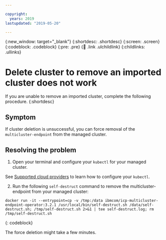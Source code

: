 ```yaml
---

copyright:
  years: 2019
lastupdated: "2019-05-20"

---
```


{:new_window: target="_blank"}
{:shortdesc: .shortdesc}
{:screen: .screen}
{:codeblock: .codeblock}
{:pre: .pre}
{:child: .link .ulchildlink}
{:childlinks: .ullinks}

# Delete cluster to remove an imported cluster does not work

If you are unable to remove an imported cluster, complete the following procedure.
{:shortdesc}

## Symptom

If cluster deletion is unsuccessful, you can force removal of the `multicluster-endpoint` from the managed cluster.

## Resolving the problem

1. Open your terminal and configure your `kubectl` for your managed cluster.

  See [Supported cloud providers](../manage_cluster/cloud_providers.md) to learn how to configure your `kubectl`.
  
2. Run the following `self-destruct` command to remove the multicluster-endpoint from your managed cluster:
  
  ```
  docker run -it --entrypoint=cp -v /tmp:/data ibmcom/icp-multicluster-endpoint-operator:3.2.1 /usr/local/bin/self-destruct.sh /data/self-destruct.sh; /tmp/self-destruct.sh 2>&1 | tee self-destruct.log; rm /tmp/self-destruct.sh 
  ```
  {: codeblock}
  
  The force deletion might take a few minutes.
